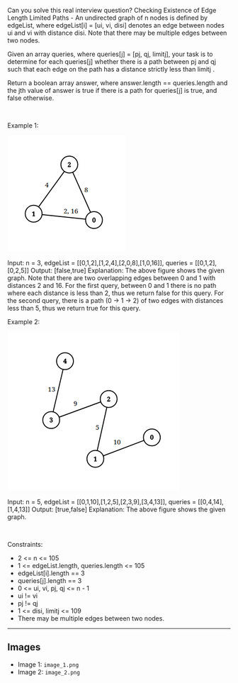 Can you solve this real interview question? Checking Existence of Edge Length Limited Paths - An undirected graph of n nodes is defined by edgeList, where edgeList[i] = [ui, vi, disi] denotes an edge between nodes ui and vi with distance disi. Note that there may be multiple edges between two nodes.

Given an array queries, where queries[j] = [pj, qj, limitj], your task is to determine for each queries[j] whether there is a path between pj and qj such that each edge on the path has a distance strictly less than limitj .

Return a boolean array answer, where answer.length == queries.length and the jth value of answer is true if there is a path for queries[j] is true, and false otherwise.

 

Example 1:

![Example 1](./image_1.png)


Input: n = 3, edgeList = [[0,1,2],[1,2,4],[2,0,8],[1,0,16]], queries = [[0,1,2],[0,2,5]]
Output: [false,true]
Explanation: The above figure shows the given graph. Note that there are two overlapping edges between 0 and 1 with distances 2 and 16.
For the first query, between 0 and 1 there is no path where each distance is less than 2, thus we return false for this query.
For the second query, there is a path (0 -> 1 -> 2) of two edges with distances less than 5, thus we return true for this query.


Example 2:

![Example 2](./image_2.png)


Input: n = 5, edgeList = [[0,1,10],[1,2,5],[2,3,9],[3,4,13]], queries = [[0,4,14],[1,4,13]]
Output: [true,false]
Explanation: The above figure shows the given graph.


 

Constraints:

 * 2 <= n <= 105
 * 1 <= edgeList.length, queries.length <= 105
 * edgeList[i].length == 3
 * queries[j].length == 3
 * 0 <= ui, vi, pj, qj <= n - 1
 * ui != vi
 * pj != qj
 * 1 <= disi, limitj <= 109
 * There may be multiple edges between two nodes.

---

## Images

- Image 1: `image_1.png`
- Image 2: `image_2.png`
